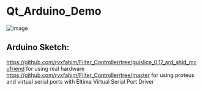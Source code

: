 # Qt_Arduino_Demo

![image](https://user-images.githubusercontent.com/32749520/162551421-58ae86d6-2758-4ba6-a1bb-fdd1ad3c81b6.png)

## Arduino Sketch: 
https://github.com/rvxfahim/Filter_Controller/tree/guislice_0.17_ard_shld_mcufriend for using real hardware
https://github.com/rvxfahim/Filter_Controller/tree/master for using proteus and virtual serial ports with Eltima Virtual Serial Port Driver
